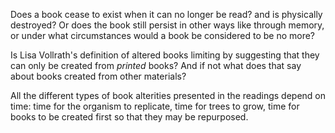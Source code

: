 Does a book cease to exist when it can no longer be read? and is physically destroyed? Or does the book still persist in other ways like through memory, or under what circumstances would a book be considered to be no more?

Is Lisa Vollrath's definition of altered books limiting by suggesting that they can only be created from _printed_ books?
And if not what does that say about books created from other materials?

All the different types of book alterities presented in the readings depend on time: time for the organism to replicate, time for trees to grow, time for books to be created first so that they may be repurposed. 